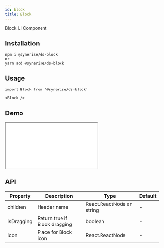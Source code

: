 ```yaml
---
id: block
title: Block
---
```


Block UI Component

## Installation

```
npm i @synerise/ds-block
or
yarn add @synerise/ds-block
```

## Usage

```
import Block from '@synerise/ds-block'

<Block />

```

## Demo

<iframe src="/storybook-static/iframe.html?id=components-block--default"></iframe>

## API

| Property   | Description                   | Type                        | Default |
| ---------- | ----------------------------- | --------------------------- | ------- |
| children   | Header name                   | React.ReactNode `or` string | -       |
| isDragging | Return true if Block dragging | boolean                     | -       |
| icon       | Place for Block icon          | React.ReactNode             | -       |

